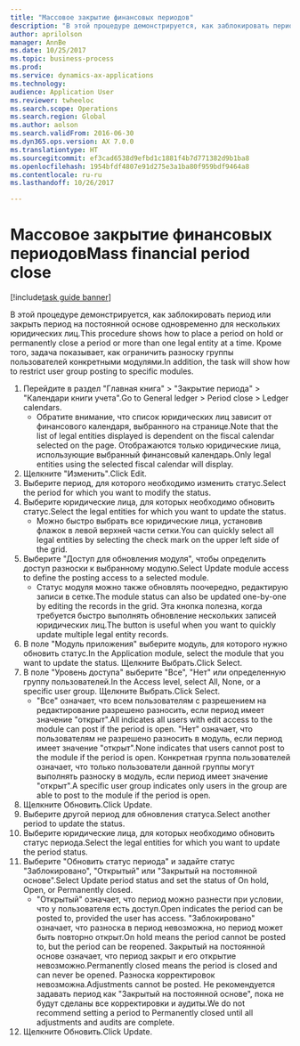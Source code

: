 ```yaml
--- 
title: "Массовое закрытие финансовых периодов"
description: "В этой процедуре демонстрируется, как заблокировать период или закрыть период на постоянной основе одновременно для нескольких юридических лиц."
author: aprilolson
manager: AnnBe
ms.date: 10/25/2017
ms.topic: business-process
ms.prod: 
ms.service: dynamics-ax-applications
ms.technology: 
audience: Application User
ms.reviewer: twheeloc
ms.search.scope: Operations
ms.search.region: Global
ms.author: aolson
ms.search.validFrom: 2016-06-30
ms.dyn365.ops.version: AX 7.0.0
ms.translationtype: HT
ms.sourcegitcommit: ef3cad6538d9efbd1c1881f4b7d771382d9b1ba8
ms.openlocfilehash: 1954bfdf4807e91d275e3a1ba80f959bdf9464a8
ms.contentlocale: ru-ru
ms.lasthandoff: 10/26/2017

---
```

# <a name="mass-financial-period-close"></a><span data-ttu-id="7b85e-103">Массовое закрытие финансовых периодов</span><span class="sxs-lookup"><span data-stu-id="7b85e-103">Mass financial period close</span></span>

[!include[task guide banner](../../includes/task-guide-banner.md)]

<span data-ttu-id="7b85e-104">В этой процедуре демонстрируется, как заблокировать период или закрыть период на постоянной основе одновременно для нескольких юридических лиц.</span><span class="sxs-lookup"><span data-stu-id="7b85e-104">This procedure shows how to place a period on hold or permanently close a period or more than one legal entity at a time.</span></span> <span data-ttu-id="7b85e-105">Кроме того, задача показывает, как ограничить разноску группы пользователей конкретными модулями.</span><span class="sxs-lookup"><span data-stu-id="7b85e-105">In addition, the task will show how to restrict user group posting to specific modules.</span></span>

1. <span data-ttu-id="7b85e-106">Перейдите в раздел "Главная книга" > "Закрытие периода" > "Календари книги учета".</span><span class="sxs-lookup"><span data-stu-id="7b85e-106">Go to General ledger > Period close > Ledger calendars.</span></span>
    * <span data-ttu-id="7b85e-107">Обратите внимание, что список юридических лиц зависит от финансового календаря, выбранного на странице.</span><span class="sxs-lookup"><span data-stu-id="7b85e-107">Note that the list of legal entities displayed is dependent on the fiscal calendar selected on the page.</span></span> <span data-ttu-id="7b85e-108">Отображаются только юридические лица, использующие выбранный финансовый календарь.</span><span class="sxs-lookup"><span data-stu-id="7b85e-108">Only legal entities using the selected fiscal calendar will display.</span></span>  
2. <span data-ttu-id="7b85e-109">Щелкните "Изменить".</span><span class="sxs-lookup"><span data-stu-id="7b85e-109">Click Edit.</span></span>
3. <span data-ttu-id="7b85e-110">Выберите период, для которого необходимо изменить статус.</span><span class="sxs-lookup"><span data-stu-id="7b85e-110">Select the period for which you want to modify the status.</span></span>
4. <span data-ttu-id="7b85e-111">Выберите юридические лица, для которых необходимо обновить статус.</span><span class="sxs-lookup"><span data-stu-id="7b85e-111">Select the legal entities for which you want to update the status.</span></span>
    * <span data-ttu-id="7b85e-112">Можно быстро выбрать все юридические лица, установив флажок в левой верхней части сетки.</span><span class="sxs-lookup"><span data-stu-id="7b85e-112">You can quickly select all legal entities  by selecting the check mark on the upper left side of the grid.</span></span>  
5. <span data-ttu-id="7b85e-113">Выберите "Доступ для обновления модуля", чтобы определить доступ разноски к выбранному модулю.</span><span class="sxs-lookup"><span data-stu-id="7b85e-113">Select Update module access to define the posting access to a selected module.</span></span>
    * <span data-ttu-id="7b85e-114">Статус модуля можно также обновлять поочередно, редактирую записи в сетке.</span><span class="sxs-lookup"><span data-stu-id="7b85e-114">The module status can also be updated one-by-one by editing the records in the grid.</span></span> <span data-ttu-id="7b85e-115">Эта кнопка полезна, когда требуется быстро выполнять обновление нескольких записей юридических лиц.</span><span class="sxs-lookup"><span data-stu-id="7b85e-115">The button is useful when you want to quickly update multiple legal entity records.</span></span>  
6. <span data-ttu-id="7b85e-116">В поле "Модуль приложения" выберите модуль, для которого нужно обновить статус.</span><span class="sxs-lookup"><span data-stu-id="7b85e-116">In the Application module, select the module that you want to update the status.</span></span> <span data-ttu-id="7b85e-117">Щелкните Выбрать.</span><span class="sxs-lookup"><span data-stu-id="7b85e-117">Click Select.</span></span>
7. <span data-ttu-id="7b85e-118">В поле "Уровень доступа" выберите "Все", "Нет" или определенную группу пользователей.</span><span class="sxs-lookup"><span data-stu-id="7b85e-118">In the Access level, select All, None, or a specific user group.</span></span> <span data-ttu-id="7b85e-119">Щелкните Выбрать.</span><span class="sxs-lookup"><span data-stu-id="7b85e-119">Click Select.</span></span>
    * <span data-ttu-id="7b85e-120">"Все" означает, что всем пользователям с разрешением на редактирование разрешено разносить, если период имеет значение "открыт".</span><span class="sxs-lookup"><span data-stu-id="7b85e-120">All indicates all users with edit access to the module can post if the period is open.</span></span> <span data-ttu-id="7b85e-121">"Нет" означает, что пользователям не разрешено разносить в модуль, если период имеет значение "открыт".</span><span class="sxs-lookup"><span data-stu-id="7b85e-121">None indicates that users cannot post to the module if the period is open.</span></span> <span data-ttu-id="7b85e-122">Конкретная группа пользователей означает, что только пользователи данной группы могут выполнять разноску в модуль, если период имеет значение "открыт".</span><span class="sxs-lookup"><span data-stu-id="7b85e-122">A specific user group indicates only users in the group are able to post to the module if the period is open.</span></span>  
8. <span data-ttu-id="7b85e-123">Щелкните Обновить.</span><span class="sxs-lookup"><span data-stu-id="7b85e-123">Click Update.</span></span>
9. <span data-ttu-id="7b85e-124">Выберите другой период для обновления статуса.</span><span class="sxs-lookup"><span data-stu-id="7b85e-124">Select another period to update the status.</span></span>
10. <span data-ttu-id="7b85e-125">Выберите юридические лица, для которых необходимо обновить статус периода.</span><span class="sxs-lookup"><span data-stu-id="7b85e-125">Select the legal entities for which you want to update the period status.</span></span>
11. <span data-ttu-id="7b85e-126">Выберите "Обновить статус периода" и задайте статус "Заблокировано", "Открытый" или "Закрытый на постоянной основе".</span><span class="sxs-lookup"><span data-stu-id="7b85e-126">Select Update period status and set the status of On hold, Open, or Permanently closed.</span></span>
    * <span data-ttu-id="7b85e-127">"Открытый" означает, что период можно разнести при условии, что у пользователя есть доступ.</span><span class="sxs-lookup"><span data-stu-id="7b85e-127">Open indicates the period can be posted to, provided the user has access.</span></span> <span data-ttu-id="7b85e-128">"Заблокировано" означает, что разноска в период невозможна, но период может быть повторно открыт.</span><span class="sxs-lookup"><span data-stu-id="7b85e-128">On hold means the period cannot be posted to, but the period can be reopened.</span></span> <span data-ttu-id="7b85e-129">Закрытый на постоянной основе означает, что период закрыт и его открытие невозможно.</span><span class="sxs-lookup"><span data-stu-id="7b85e-129">Permanently closed means the period is closed and can never be opened.</span></span> <span data-ttu-id="7b85e-130">Разноска корректировок невозможна.</span><span class="sxs-lookup"><span data-stu-id="7b85e-130">Adjustments cannot be posted.</span></span> <span data-ttu-id="7b85e-131">Не рекомендуется задавать период как "Закрытый на постоянной основе", пока не будут сделаны все корректировки и аудиты.</span><span class="sxs-lookup"><span data-stu-id="7b85e-131">We do not recommend setting a period to Permanently closed until all adjustments and audits are complete.</span></span>  
12. <span data-ttu-id="7b85e-132">Щелкните Обновить.</span><span class="sxs-lookup"><span data-stu-id="7b85e-132">Click Update.</span></span>


